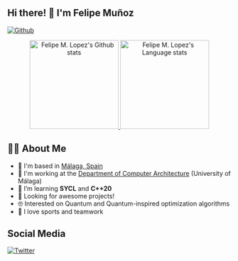 ## Hi there! 👋 I'm Felipe Muñoz

[![Github](https://img.shields.io/github/followers/FelipeMLopez?label=Follow&style=social)](https://github.com/FelipeMLopez)

<!-- Dark Mode -->
<div align="center"> 
<a href="https://github.com/anuraghazra/github-readme-stats#gh-dark-mode-only">
<img height=200 src="https://github-readme-stats-jrp0or94o-felipemlopez.vercel.app//api?username=FelipeMLopez&show_icons=true&count_private=true&line_height=28&hide_border=1&include_all_commits=true&card_width=450&role=OWNER,COLLABORATOR&exclude_repo=github-readme-stats&theme=dark&bg_color=000000#gh-dark-mode-only" alt="Felipe M. Lopez's Github stats" />
</a>

<a href="https://github.com/anuraghazra/github-readme-stats#gh-dark-mode-only">
<img height=200 src="https://github-readme-stats-jrp0or94o-felipemlopez.vercel.app//api/top-langs/?username=FelipeMLopez&layout=compact&count_private=true&langs_count=8&hide_border=1&role=OWNER,COLLABORATOR&theme=dark&bg_color=000000#gh-dark-mode-only" alt="Felipe M. Lopez's Language stats" />
</a>
</div>

## 👨‍💻 About Me

- 📍  I'm based in [Málaga, Spain](https://www.openstreetmap.org/#map=13/36.7221/-4.4317)
- 🏢  I'm working at the [Department of Computer Architecture](https://www.ac.uma.es/HPACuma/people/MunozF-en.html) (University of Málaga)
- 🌱  I’m learning **SYCL** and **C++20**
- 👯  Looking for awesome projects!
- 🤓  Interested on Quantum and Quantum-inspired optimization algorithms
- 🎾  I love sports and teamwork

## Social Media

<p align="left"> 
  <a href="https://twitter.com/Felip3ML"> 
    <img alt="Twitter" src="https://img.shields.io/badge/Twitter%20-%231DA1F2.svg?&style=for-the-badge&logo=Twitter&logoColor=white"/> 
  </a>
</p>

<!--
**FelipeMLopez/FelipeMlopez** is a ✨ _special_ ✨ repository because its `README.md` (this file) appears on your GitHub profile.

Here are some ideas to get you started:

- 🔭 I’m currently working on ...
- 🌱 I’m currently learning ...
- 👯 I’m looking to collaborate on ...
- 🤔 I’m looking for help with ...
- 💬 Ask me about ...
- 📫 How to reach me: ...
- 😄 Pronouns: ...
- ⚡ Fun fact: ...
-->
